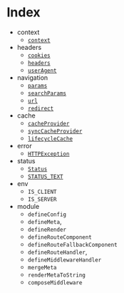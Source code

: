 # Index

- context
  - [`context`](./context.md)
- headers
  - [`cookies`](./cookies.md)
  - [`headers`](./headers.md)
  - [`userAgent`](./user-agent.md)
- navigation
  - [`params`](./params.md)
  - [`searchParams`](./search-params.md)
  - [`url`](./url.md)
  - [`redirect`](./redirect.md)
- cache
  - [`cacheProvider`](./lifecycle-cache.md)
  - [`syncCacheProvider`](./lifecycle-cache.md)
  - [`lifecycleCache`](./lifecycle-cache.md)
- error
  - [`HTTPException`](./http-exception.md)
- status
  - [`Status`](./status.md)
  - [`STATUS_TEXT`](./status.md)
- env
  - `IS_CLIENT`
  - `IS_SERVER`
- module
  - `defineConfig`
  - `defineMeta`,
  - `defineRender`
  - `defineRouteComponent`
  - `defineRouteFallbackComponent`
  - `defineRouteHandler`,
  - `defineMiddlewareHandler`
  - `mergeMeta`
  - `renderMetaToString`
  - `composeMiddleware`
